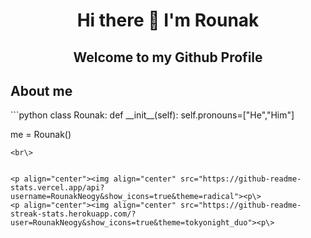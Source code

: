 <h1 align="center"> Hi there 👋 I'm Rounak </h1>
<h2 align="center"> Welcome to my Github Profile </h2>
<h2>About me</h2>
```python
class Rounak:
    def __init__(self):
        self.pronouns=["He","Him"]


me = Rounak()
```
<br\>
 

<p align="center"><img align="center" src="https://github-readme-stats.vercel.app/api?username=RounakNeogy&show_icons=true&theme=radical"><p\>
<p align="center"><img align="center" src="https://github-readme-streak-stats.herokuapp.com/?user=RounakNeogy&show_icons=true&theme=tokyonight_duo"><p\>
